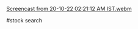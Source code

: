 [Screencast from 20-10-22 02:21:12 AM IST.webm](https://user-images.githubusercontent.com/83109388/196802222-ca5e77b3-d2bf-4953-9342-fcf833d1e21d.webm)


#stock search
